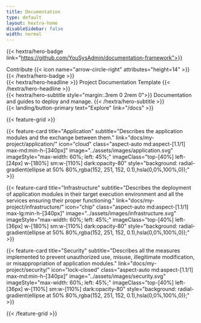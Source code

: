 ```yaml
---
title: Documentation
type: default
layout: hextra-home
disableSidebar: false
width: normal
---
```


<!-- markdownlint-disable MD033 MD034-->
{{< hextra/hero-badge link="https://github.com/YouSysAdmin/documentation-framework">}}
  <div class="w-2 h-2 rounded-full bg-primary-400"></div>
  Contribute
  {{< icon name="arrow-circle-right" attributes="height=14" >}}
{{< /hextra/hero-badge >}}

<div class="mt-6 mb-6">
{{< hextra/hero-headline >}}
  Project Documentation Template
{{< /hextra/hero-headline >}}
</div>

<div class="mb-12">
{{< hextra/hero-subtitle style="margin:.3rem 0 2rem 0">}}
  Documentation and guides to deploy and
  manage.
{{< /hextra/hero-subtitle >}}
</div>

<div class="mb-6">
{{< landing/button-primary text="Explore" link="/docs" >}}
<!-- {{< landing/button-secondary text="Explore" link="docs/" >}} -->
</div>

<div class="mt-6"></div>

{{< feature-grid >}}

{{< feature-card
title="Application"
subtitle="Describes the application modules and the exchange between them."
link="docs/my-project/application/"
icon="cloud"
class="aspect-auto md:aspect-[1.1/1] max-md:min-h-[340px]"
image="../assets/images/application.svg"
imageStyle="max-width: 60%; left: 45%;"
imageClass="top-[40%] left-[24px] w-[180%] sm:w-[110%] dark:opacity-80"
style="background: radial-gradient(ellipse at 50% 80%,rgba(152, 251, 152, 0.1),hsla(0,0%,100%,0));" >}}

{{< feature-card
title="Infrastructure"
subtitle="Describes the deployment of application modules in their target execution environment and all the services ensuring their proper functioning."
link="docs/my-project/infrastructure/"
icon="chip"
class="aspect-auto md:aspect-[1.1/1] max-lg:min-h-[340px]"
image="../assets/images/infrastructure.svg"
imageStyle="max-width: 60%; left: 45%;"
imageClass="top-[40%] left-[36px] w-[180%] sm:w-[110%] dark:opacity-80"
style="background: radial-gradient(ellipse at 50% 80%,rgba(152, 251, 152, 0.1),hsla(0,0%,100%,0));" >}}

{{< feature-card
title="Security"
subtitle="Describes all the measures implemented to prevent unauthorized use, misuse, illegitimate modification, or misappropriation of application modules."
link="docs/my-project/security/"
icon="lock-closed"
class="aspect-auto md:aspect-[1.1/1] max-md:min-h-[340px]"
image="../assets/images/security.svg"
imageStyle="max-width: 60%; left: 45%;"
imageClass="top-[40%] left-[36px] w-[110%] sm:w-[110%] dark:opacity-80"
style="background: radial-gradient(ellipse at 50% 80%,rgba(152, 251, 152, 0.1),hsla(0,0%,100%,0));" >}}

<!--
{{< feature-card
title="Additional"
subtitle="Additional"
link="/docs/link-to-doc" >}}
-->

{{< /feature-grid >}}
